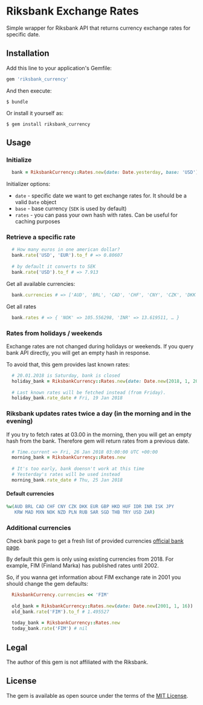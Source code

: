 # Riksbank Exchange Rates

Simple wrapper for Riksbank API that returns currency exchange rates for specific date.


## Installation

Add this line to your application's Gemfile:

```ruby
gem 'riksbank_currency'
```

And then execute:

    $ bundle

Or install it yourself as:

    $ gem install riksbank_currency

## Usage

### Initialize

```ruby
  bank = RiksbankCurrency::Rates.new(date: Date.yesterday, base: 'USD')
```

Initializer options:

  * `date` - specific date we want to get exchange rates for. It should be a valid `Date` object 
  * `base` - base currency (`SEK` is used by default)
  * `rates` - you can pass your own hash with rates. Can be useful for caching purposes


### Retrieve a specific rate

```ruby
  # How many euros in one american dollar?
  bank.rate('USD', 'EUR').to_f # => 0.80607
  
  # by default it converts to SEK
  bank.rate('USD').to_f # => 7.913
```

Get all available currencies:

```ruby
  bank.currencies # => ['AUD', 'BRL', 'CAD', 'CHF', 'CNY', 'CZK', 'DKK', 'EUR'...]
```

Get all rates

```ruby
  bank.rates # => { 'NOK' => 105.556298, 'INR' => 13.619511, … }
```

### Rates from holidays / weekends

Exchange rates are not changed during holidays or weekends. 
If you query bank API directly, you will get an empty hash in response.

To avoid that, this gem provides last known rates:

```ruby
  # 20.01.2018 is Saturday, bank is closed
  holiday_bank = RiksbankCurrency::Rates.new(date: Date.new(2018, 1, 20))
  
  # Last known rates will be fetched instead (from Friday).
  holiday_bank.rate_date # Fri, 19 Jan 2018
````

### Riksbank updates rates twice a day (in the morning and in the evening)

If you try to fetch rates at 03.00 in the morning, then you will get an empty hash from the bank.
Therefore gem will return rates from a previous date.

```ruby
  # Time.current => Fri, 26 Jan 2018 03:00:00 UTC +00:00 
  morning_bank = RiksbankCurrency::Rates.new
  
  # It's too early, bank doensn't work at this time
  # Yesterday's rates will be used instead 
  morning_bank.rate_date # Thu, 25 Jan 2018
```

#### Default currencies

```ruby
%w(AUD BRL CAD CHF CNY CZK DKK EUR GBP HKD HUF IDR INR ISK JPY
   KRW MAD MXN NOK NZD PLN RUB SAR SGD THB TRY USD ZAR)
```

### Additional currencies

Check bank page to get a fresh list of provided currencies [official bank page](http://www.riksbank.se/en/Interest-and-exchange-rates/Series-for-web-services/).

By default this gem is only using existing currencies from 2018.
For example, FIM (Finland Marka) has published rates until 2002. 

So, if you wanna get information about FIM exchange rate in 2001 you should 
change the gem defaults:

```ruby
  RiksbankCurrency.currencies << 'FIM'
  
  old_bank = RiksbankCurrency::Rates.new(date: Date.new(2001, 1, 16))
  old_bank.rate('FIM').to_f # 1.495527
  
  today_bank = RiksbankCurrency::Rates.new
  today_bank.rate('FIM') # nil
```

## Legal

The author of this gem is not affiliated with the Riksbank.

## License

The gem is available as open source under the terms of the [MIT License](https://opensource.org/licenses/MIT).
